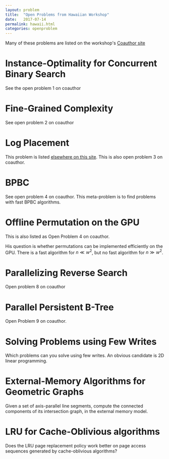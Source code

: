 ```yaml
---
layout: problem
title:  "Open Problems from Hawaiian Workshop"
date:   2017-07-14
permalink: hawaii.html
categories: openproblem
---
```


Many of these problems are listed on the workshop's [Coauthor site](https://coauthor.ulb.ac.be/Hawaiian%20Workshop%20on%20Parallel%20Algorithms%20and%20Data%20Structures)

# Instance-Optimality for Concurrent Binary Search

See the open problem 1 on coauthor

# Fine-Grained Complexity

See open problem 2 on coauthor

# Log Placement

This problem is listed [elsewhere on this site](log-placement.html).  This is also open problem 3 on coauthor.

# BPBC

See open problem 4 on coauthor.  This meta-problem is to find problems with fast BPBC algorithms.

# Offline Permutation on the GPU

This is also listed as Open Problem 4 on coauthor.

His question is whether permutations can be implemented efficiently on the GPU.  There is a fast algorithm for $n\ll w^2$, but no fast algorithm for $n\gg w^2$.

# Parallelizing Reverse Search

Open problem 8 on coauthor

# Parallel Persistent B-Tree

Open Problem 9 on coauthor.

# Solving Problems using Few Writes

Which problems can you solve using few writes.  An obvious candidate is 2D linear programming.


# External-Memory Algorithms for Geometric Graphs

Given a set of axis-parallel line segments, compute the connected components of its intersection graph, in the external memory model.

# LRU for Cache-Oblivious algorithms

Does the LRU page replacement policy work better on page access sequences generated by cache-oblivious algorithms?
